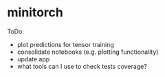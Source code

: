 # minitorch

ToDo:
- plot predictions for tensor training
- consolidate notebooks (e.g. plotting functionality)
- update app
- what tools can I use to check tests coverage?